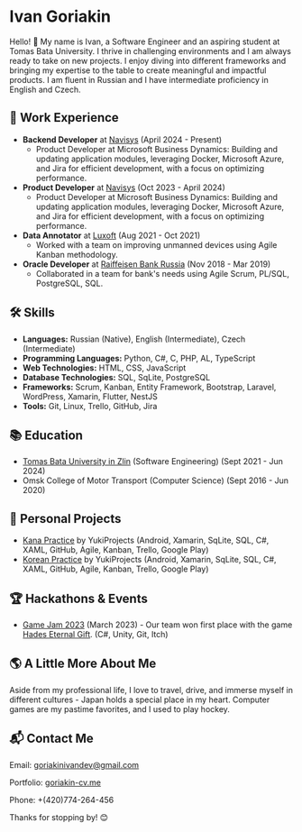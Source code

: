 <!DOCTYPE html>
<html>
<body>
    <h1>Ivan Goriakin</h1>
    <p>Hello! 👋 My name is Ivan, a Software Engineer and an aspiring student at Tomas Bata University. I thrive in challenging environments and I am always ready to take on new projects. I enjoy diving into different frameworks and bringing my expertise to the table to create meaningful and impactful products. I am fluent in Russian and I have intermediate proficiency in English and Czech.</p>
    <h2>🔭 Work Experience</h2>
    <ul>
        <li><b>Backend Developer</b> at <a href="https://www.navisys.cz">Navisys</a> (April 2024 - Present)
            <ul>
                <li>Product Developer at Microsoft Business Dynamics: Building and updating application modules, leveraging Docker, Microsoft Azure, and Jira for efficient development, with a focus on optimizing performance.</li>
            </ul>
        </li>
        <li><b>Product Developer</b> at <a href="https://www.navisys.cz">Navisys</a> (Oct 2023 - April 2024)
            <ul>
                <li>Product Developer at Microsoft Business Dynamics: Building and updating application modules, leveraging Docker, Microsoft Azure, and Jira for efficient development, with a focus on optimizing performance.</li>
            </ul>
        </li>
        <li><b>Data Annotator</b> at <a href="https://www.luxoft.com">Luxoft</a> (Aug 2021 - Oct 2021)
            <ul>
                <li>Worked with a team on improving unmanned devices using Agile Kanban methodology.</li>
            </ul>
        </li>
        <li><b>Oracle Developer</b> at <a href="https://www.raiffeisen.ru/en/">Raiffeisen Bank Russia</a> (Nov 2018 - Mar 2019)
            <ul>
                <li>Collaborated in a team for bank's needs using Agile Scrum, PL/SQL, PostgreSQL, SQL.</li>
            </ul>
        </li>
    </ul>
    <h2>🛠️ Skills</h2>
      <ul>
        <li><strong>Languages:</strong> Russian (Native), English (Intermediate), Czech (Intermediate)</li>
        <li><strong>Programming Languages:</strong> Python, C#, C, PHP, AL, TypeScript</li>
        <li><strong>Web Technologies:</strong> HTML, CSS, JavaScript</li>
        <li><strong>Database Technologies:</strong> SQL, SqLite, PostgreSQL</li>
        <li><strong>Frameworks:</strong> Scrum, Kanban, Entity Framework, Bootstrap, Laravel, WordPress, Xamarin, Flutter, NestJS</li>
        <li><strong>Tools:</strong> Git, Linux, Trello, GitHub, Jira</li>
      </ul>
    <h2>📚 Education</h2>
    <ul>
        <li><a href="https://www.utb.cz/en/">Tomas Bata University in Zlin</a> (Software Engineering) (Sept 2021 - Jun 2024)</li>
        <li>Omsk College of Motor Transport (Computer Science) (Sept 2016 - Jun 2020)</li>
    </ul>
    <h2>🚀 Personal Projects</h2>
    <ul>
        <li><a href="https://play.google.com/store/apps/details?id=com.yukiprojects.kanapractices">Kana Practice</a> by YukiProjects (Android, Xamarin, SqLite, SQL, C#, XAML, GitHub, Agile, Kanban, Trello, Google Play)</li>
        <li><a href="https://play.google.com/store/apps/details?id=com.yukiprojects.koreanproject">Korean Practice</a> by YukiProjects (Android, Xamarin, SqLite, SQL, C#, XAML, GitHub, Agile, Kanban, Trello, Google Play)</li>
    </ul>
    <h2>🏆 Hackathons & Events</h2>
    <ul>
        <li><a href="https://visiongame.cz/studio/game-jam-zlin-2023/">Game Jam 2023</a> (March 2023) - Our team won first place with the game <a href="https://chetsoff.itch.io/hades-eternal-gift">Hades Eternal Gift</a>. (C#, Unity, Git, Itch)</li>
    </ul>
    <h2>🌎 A Little More About Me</h2>
    <p>Aside from my professional life, I love to travel, drive, and immerse myself in different cultures - Japan holds a special place in my heart. Computer games are my pastime favorites, and I used to play hockey.</p>
    <h2>📬 Contact Me</h2>
    <p>Email: <a href="mailto:goriakinivandev@gmail.com">goriakinivandev@gmail.com</a></p>
    <p>Portfolio: <a href="https://santavc.github.io/goriakin-cv.me/">goriakin-cv.me</a></p>
    <p>Phone: +(420)774-264-456</p>
    <p>Thanks for stopping by! 😊</p>
</body>
</html>
